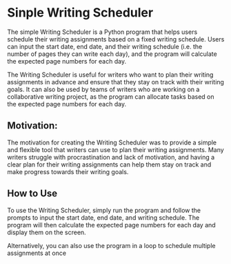 <!DOCTYPE html>
<html>
<head>
</head>
<body>
	<h1>Sinple Writing Scheduler</h1>
	<p>The simple  Writing Scheduler is a Python program that helps users schedule their writing assignments based on a fixed writing schedule. Users can input the start date, end date, and their writing schedule (i.e. the number of pages they can write each day), and the program will calculate the expected page numbers for each day.

The Writing Scheduler is useful for writers who want to plan their writing assignments in advance and ensure that they stay on track with their writing goals. It can also be used by teams of writers who are working on a collaborative writing project, as the program can allocate tasks based on the expected page numbers for each day.</p>
<h2>Motivation:</h2>
<p>The motivation for creating the Writing Scheduler was to provide a simple and flexible tool that writers can use to plan their writing assignments. Many writers struggle with procrastination and lack of motivation, and having a clear plan for their writing assignments can help them stay on track and make progress towards their writing goals.</p>
	<h2>How to Use</h2>
	<p>To use the Writing Scheduler, simply run the program and follow the prompts to input the start date, end date, and writing schedule. The program will then calculate the expected page numbers for each day and display them on the screen.</p>
	<p>Alternatively, you can also use the program in a loop to schedule multiple assignments at once</p>
</body>
</html>
